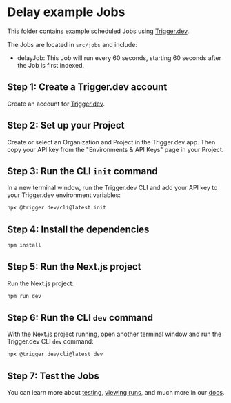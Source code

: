 # Delay example Jobs

This folder contains example scheduled Jobs using [Trigger.dev](https://trigger.dev).

The Jobs are located in `src/jobs` and include:

- delayJob: This Job will run every 60 seconds, starting 60 seconds after the Job is first indexed.

## **Step 1:** Create a Trigger.dev account

Create an account for [Trigger.dev](https://trigger.dev).

## **Step 2:** Set up your Project

Create or select an Organization and Project in the Trigger.dev app. Then copy your API key from the "Environments & API Keys" page in your Project.

## **Step 3:** Run the CLI `init` command

In a new terminal window, run the Trigger.dev CLI and add your API key to your Trigger.dev environment variables:

```bash
npx @trigger.dev/cli@latest init
```

## **Step 4:** Install the dependencies

```bash
npm install
```

## **Step 5:** Run the Next.js project

Run the Next.js project:

```bash
npm run dev
```

## **Step 6:** Run the CLI `dev` command

With the Next.js project running, open another terminal window and run the Trigger.dev CLI `dev` command:

```bash
npx @trigger.dev/cli@latest dev
```

## **Step 7:** Test the Jobs

You can learn more about [testing](https://trigger.dev/docs/documentation/guides/testing-jobs), [viewing runs](https://trigger.dev/docs/documentation/guides/viewing-runs), and much more in our [docs](https://trigger.dev/docs).
